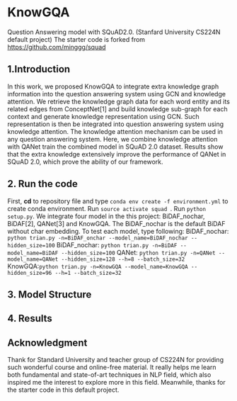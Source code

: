 # KnowGQA
Question Answering model with SQuAD2.0. (Stanfard University CS224N default project)
The starter code is forked from https://github.com/minggg/squad

## 1.Introduction
In this work, we proposed KnowGQA to integrate extra knowledge graph information into the question answering system using GCN and knowledge attention. We retrieve the knowledge graph data for each word entity and its related edges from ConceptNet[1] and build knowledge sub-graph for each context and generate knowledge representation using GCN. Such representation is then be integrated into question answering system using knowledge attention. The knowledge attention mechanism can be used in any question answering system. Here, we combine knowledge attention with QANet train the combined model in SQuAD 2.0 dataset. Results show that the extra knowledge extensively improve the performance of QANet in SQuAD 2.0, which prove the ability of our framework.

## 2. Run the code
First, **cd** to repository file and type ` conda env create -f environment.yml ` to create conda environment.
Run `source activate squad `.
Run `python setup.py`.
We integrate four model in the this project: BiDAF_nochar, BiDAF[2], QANet[3] and KnowGQA. The BiDAF_nochar is the default BiDAF without char embedding. To test each model, type following:
BiDAF_nochar: `python trian.py -n=BiDAF_onchar --model_name=BiDAF_nochar --hidden_size=100`
BiDAF_nochar: `python trian.py -n=BiDAF --model_name=BiDAF --hidden_size=100`
QANet: `python trian.py -n=QANet --model_name=QANet --hidden_size=128 --h=8 --batch_size=32`
KnowGQA:`python trian.py -n=KnowGQA --model_name=KnowGQA --hidden_size=96 --h=1 --batch_size=32`

## 3. Model Structure

## 4. Results

## Acknowledgment 
Thank for Standard University and teacher group of CS224N for providing such wonderful course and online-free material. It really helps me learn both fundamental and state-of-art techniques in NLP field, which also inspired me the interest to explore more in this field. Meanwhile, thanks for the starter code in this default project.
